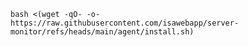 `bash <(wget -qO- -o- https://raw.githubusercontent.com/isawebapp/server-monitor/refs/heads/main/agent/install.sh)`